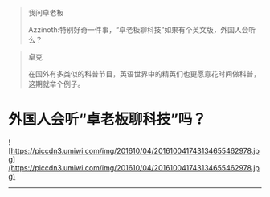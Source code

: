 > 我问卓老板
> 
> Azzinoth:特别好奇一件事，“卓老板聊科技”如果有个英文版，外国人会听么？

> 卓克
> 
> 在国外有多类似的科普节目，英语世界中的精英们也更愿意花时间做科普，这期就举个例子。

# 外国人会听“卓老板聊科技”吗？

![https://piccdn3.umiwi.com/img/201610/04/201610041743134655462978.jpg](https://piccdn3.umiwi.com/img/201610/04/201610041743134655462978.jpg)

---
